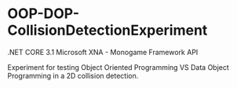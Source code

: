 # OOP-DOP-CollisionDetectionExperiment

.NET CORE 3.1
Microsoft XNA - Monogame Framework API

Experiment for testing Object Oriented Programming VS Data Object Programming in a 2D collision detection.
